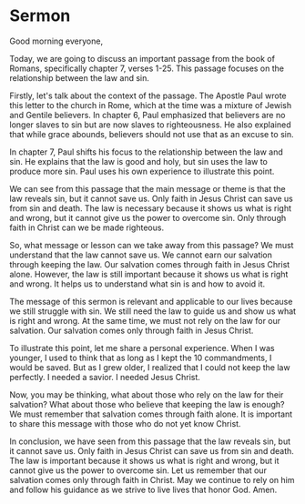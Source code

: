 # Sermon

Good morning everyone,

Today, we are going to discuss an important passage from the book of Romans, specifically chapter 7, verses 1-25. This passage focuses on the relationship between the law and sin.

Firstly, let's talk about the context of the passage. The Apostle Paul wrote this letter to the church in Rome, which at the time was a mixture of Jewish and Gentile believers. In chapter 6, Paul emphasized that believers are no longer slaves to sin but are now slaves to righteousness. He also explained that while grace abounds, believers should not use that as an excuse to sin.

In chapter 7, Paul shifts his focus to the relationship between the law and sin. He explains that the law is good and holy, but sin uses the law to produce more sin. Paul uses his own experience to illustrate this point.

We can see from this passage that the main message or theme is that the law reveals sin, but it cannot save us. Only faith in Jesus Christ can save us from sin and death. The law is necessary because it shows us what is right and wrong, but it cannot give us the power to overcome sin. Only through faith in Christ can we be made righteous.

So, what message or lesson can we take away from this passage? We must understand that the law cannot save us. We cannot earn our salvation through keeping the law. Our salvation comes through faith in Jesus Christ alone. However, the law is still important because it shows us what is right and wrong. It helps us to understand what sin is and how to avoid it.

The message of this sermon is relevant and applicable to our lives because we still struggle with sin. We still need the law to guide us and show us what is right and wrong. At the same time, we must not rely on the law for our salvation. Our salvation comes only through faith in Jesus Christ.

To illustrate this point, let me share a personal experience. When I was younger, I used to think that as long as I kept the 10 commandments, I would be saved. But as I grew older, I realized that I could not keep the law perfectly. I needed a savior. I needed Jesus Christ.

Now, you may be thinking, what about those who rely on the law for their salvation? What about those who believe that keeping the law is enough? We must remember that salvation comes through faith alone. It is important to share this message with those who do not yet know Christ.

In conclusion, we have seen from this passage that the law reveals sin, but it cannot save us. Only faith in Jesus Christ can save us from sin and death. The law is important because it shows us what is right and wrong, but it cannot give us the power to overcome sin. Let us remember that our salvation comes only through faith in Christ. May we continue to rely on him and follow his guidance as we strive to live lives that honor God. Amen.